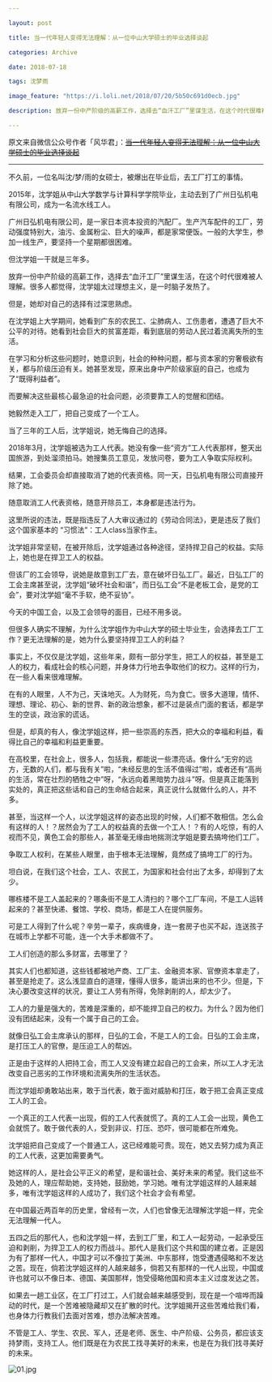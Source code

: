 ```yaml
---

layout: post

title: 当一代年轻人变得无法理解：从一位中山大学硕士的毕业选择谈起

categories: Archive

date: 2018-07-18

tags: 沈梦雨

image_feature: "https://i.loli.net/2018/07/20/5b50c691d0ecb.jpg"

description: 放弃一份中产阶级的高薪工作，选择去“血汗工厂”里谋生活，在这个时代很难被人理解。很多人都觉得，沈学姐太过理想主义，是一时脑子发热了。

---
```


原文来自微信公众号作者「风华君」：~~[当一代年轻人变得无法理解：从一位中山大学硕士的毕业选择谈起](https://mp.weixin.qq.com/s/SySxRkRPMZjy-5ypG9_sZQ)~~

---

不久前，一位名叫沈/梦/雨的女硕士，被爆出在毕业后，去工厂打工的事情。

2015年，沈学姐从中山大学数学与计算科学学院毕业，主动去到了广州日弘机电有限公司，成为一名流水线工人。

广州日弘机电有限公司，是一家日本资本投资的汽配厂。生产汽车配件的工厂，劳动强度特别大，油污、金属粉尘、巨大的噪声，都是家常便饭。一般的大学生，参加一线生产，要坚持一个星期都很困难。

但沈学姐一干就是三年多。

放弃一份中产阶级的高薪工作，选择去“血汗工厂”里谋生活，在这个时代很难被人理解。很多人都觉得，沈学姐太过理想主义，是一时脑子发热了。

但是，她却对自己的选择有过深思熟虑。

在沈学姐上大学期间，她看到广东的农民工、尘肺病人、工伤患者，遭遇了巨大不公平的对待。她看到社会巨大的贫富差距，看到底层的劳动人民过着流离失所的生活。

在学习和分析这些问题时，她意识到，社会的种种问题，都与资本家的穷奢极欲有关，都与阶级压迫有关。她甚至发现，原来出身中产阶级家庭的自己，也成为了“既得利益者”。

而要解决这些最核心最急迫的社会问题，必须要靠工人的觉醒和团结。

她毅然走入工厂，把自己变成了一个工人。

当了三年的工人后，沈学姐说，她无悔自己的选择。

2018年3月，沈学姐被选为工人代表。她没有像一些“资方”工人代表那样，整天出国旅游，到处溜须拍马。她搜集员工意见，发放问卷，要为工人争取实际权利。

结果，工会委员会却直接取消了她的代表资格。同一天，日弘机电有限公司直接开除了她。

随意取消工人代表资格，随意开除员工，本身都是违法行为。

这里所说的违法，既是指违反了人大审议通过的《劳动合同法》，更是违反了我们这个国家基本的 “习惯法”：工人class当家作主。

沈学姐非常坚韧，在被开除后，沈学姐通过各种途径，坚持捍卫自己的权益。实际上，她也是在捍卫工人的权益。

但该厂的工会领导，说她是故意到工厂去，意在破坏日弘工厂。最近，日弘工厂的工会主席甚至说，沈学姐“破坏社会和谐”，而日弘工会“不是老板工会，是党的工会”，要对沈学姐“毫不手软，绝不妥协”。

今天的中国工会，以及工会领导的面目，已经不用多说。

但很多人确实不理解，为什么沈学姐作为中山大学的硕士毕业生，会选择去工厂工作？更无法理解的是，她为什么要坚持捍卫工人的利益？

事实上，不仅仅是沈学姐，这些年来，颇有一部分学生，把工人的权益，甚至是工人的权力，看成社会的核心问题，并身体力行地去争取他们的权力。这样的行为，在一些人看来很难理解。

在有的人眼里，人不为己，天诛地灭。人为财死，鸟为食亡。很多大道理，情怀、理想、理论、初心、新的世界、新的政治想象，都不过是装点门面的套话，都是学生的空谈，政治家的谎话。

但是，却真的有人，像沈学姐这样，把一些崇高的东西，把大众的幸福和利益，看得比自己的幸福和利益更重要。

在高校里，在社会上，很多人，包括我，都能说一些漂亮话。像什么“无穷的远方，无数的人们，都与我有关”啦，“未经反思的生活不值得过”啦，或者还有“高尚的生活，常在壮烈的牺牲之中”呀，“永远向着黑暗势力战斗”呀。但是真正能落到实处的，真正把这些话和自己的生命结合起来，真正说什么就做什么的人，并不多。

甚至，当这样一个人，以沈学姐这样的姿态出现的时候，人们都不敢相信。怎么会有这样的人！？居然会为了工人的权益真的去做一个工人！？有的人吃惊，有的人视而不见，黄色工会的那些人，甚至毫无缘由地揣测沈学姐是要去搞垮他们工厂。

争取工人权利，在某些人眼里，由于根本无法理解，竟然成了搞垮工厂的行为。

坦白说，在我们这个社会，工人、农民工，为国家和社会付出了太多，却得到了太少。

哪栋楼不是工人盖起来的？哪条街不是工人清扫的？哪个工厂车间，不是工人运转起来的？甚至快递、餐馆、学校、商场，都是工人在提供服务。

可是工人得到了什么呢？辛劳一辈子，疾病缠身，连一套房子也买不起，连送孩子在城市上学都不可能，连一个大手术都做不了。

工人们创造的那么多财富，去哪里了？

其实人们也都知道，这些钱都被地产商、工厂主、金融资本家、官僚资本拿走了，甚至是抢走了。这么浅显直白的道理，懂得人很多，能讲出来的也不少。但是，下决心要改变这样的状况，要让工人劳有所得，免除剥削的人，却太少了。

工人的力量是强大的，苦难是深重的，却不能捍卫自己的权力。为什么？因为他们没有团结起来，没有一个属于自己的工会。

就像日弘工会主席承认的那样，日弘的工会，不是工人的工会。日弘的工会主席，是打压工人的官僚，是压迫工人的帮凶。

正是由于这样的人把持工会，而工人又没有建立起自己的工会来，所以工人才无法改变自己恶劣的工作环境和流离失所的生活状态。

而沈学姐却勇敢站出来，敢于当代表，敢于面对威胁和打压，敢于把工会真正变成工人的工会。

一个真正的工人代表一出现，假的工人代表就慌了。真的工人工会一出现，黄色工会就慌了。敢于做代表的人，受到非议、打压、恐吓，很可能都在所难免。

沈学姐把自己变成了一个普通工人，这已经难能可贵。现在，她又去努力成为真正的工人代表，这更加需要勇气。

她这样的人，是社会公平正义的希望，是和谐社会、美好未来的希望。我们这些不及她的人，理应帮助她，支持她，鼓励她，学习她。唯有沈学姐这样的人越来越多，唯有沈学姐这样的人成功了，我们这个社会才会有希望。

在中国最近两百年的历史里，曾经有一次，人们也曾像无法理解沈学姐一样，完全无法理解一代人。

五四之后的那代人，也和沈学姐一样，去到工厂里，和工人一起劳动，一起承受压迫和剥削，为捍卫工人的权力而战斗。那代人是我们这个共和国的建立者。正是因为有了那样一代人，中国才可以不像拉丁美洲、中东那样，饱受遭遇侵略和不发达之苦。现在，倘若沈学姐这样的人越来越多，倘若又有那样的一代人出现，中国或许也就可以不像日本、德国、美国那样，饱受侵略他国和资本主义过度发达之苦。

如果去一趟工业区，在工厂打过工，人们就会越来越感受到，现在是一个喧哗而躁动的时代，是一个苦难被隐藏却又在扩散的时代。沈学姐揭开这些苦难给我们看，也身体力行教我们去面对苦难，想办法解决苦难。

不管是工人、学生、农民、军人，还是老师、医生、中产阶级、公务员，都应该支持梦雨，支持工人。他们既是在为农民工找寻美好的未来，也是在为我们找寻美好的未来。

![01.jpg](https://i.loli.net/2018/07/20/5b50c691d0ecb.jpg)

